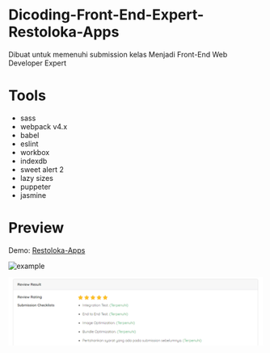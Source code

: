 # Dicoding-Front-End-Expert-Restoloka-Apps
Dibuat untuk memenuhi submission kelas Menjadi Front-End Web Developer Expert 

# Tools
* sass
* webpack v4.x
* babel
* eslint
* workbox
* indexdb
* sweet alert 2
* lazy sizes
* puppeter
* jasmine

# Preview
Demo: [Restoloka-Apps](https://restoloka-apps.web.app/)



![example](/screenshot/ezgif.com-gif-maker.gif)


![rating](/screenshot/restorating.PNG)




